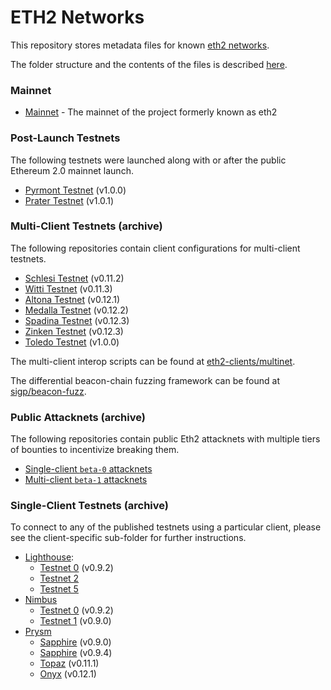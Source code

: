 # ETH2 Networks

This repository stores metadata files for known [eth2 networks](https://github.com/ethereum/eth2.0-specs).

The folder structure and the contents of the files is described [here](https://github.com/ethereum/eth2.0-pm/blob/f1faca34b712b21602437b7627192cb9ba64edff/interop/deposit_contract_testnets/README.md).

### Mainnet

- [Mainnet](shared/mainnet) - The mainnet of the project formerly known as eth2

### Post-Launch Testnets

The following testnets were launched along with or after the public Ethereum 2.0 mainnet launch.

- [Pyrmont Testnet](shared/pyrmont) (v1.0.0)
- [Prater Testnet](shared/prater) (v1.0.1)

### Multi-Client Testnets (archive)

The following repositories contain client configurations for multi-client testnets.

- [Schlesi Testnet](https://github.com/goerli/medalla/tree/master/.trash/schlesi/) (v0.11.2)
- [Witti Testnet](https://github.com/goerli/medalla/tree/master/witti) (v0.11.3)
- [Altona Testnet](https://github.com/goerli/medalla/tree/master/altona) (v0.12.1)
- [Medalla Testnet](https://github.com/goerli/medalla/blob/master/medalla) (v0.12.2)
- [Spadina Testnet](https://github.com/goerli/medalla/blob/master/spadina) (v0.12.3)
- [Zinken Testnet](https://github.com/goerli/medalla/blob/master/zinken) (v0.12.3)
- [Toledo Testnet](shared/toledo/) (v1.0.0)

The multi-client interop scripts can be found at [eth2-clients/multinet](https://github.com/eth2-clients/multinet).

The differential beacon-chain fuzzing framework can be found at [sigp/beacon-fuzz](https://github.com/sigp/beacon-fuzz).

### Public Attacknets (archive)

The following repositories contain public Eth2 attacknets with multiple tiers of bounties to incentivize breaking them.

- [Single-client `beta-0` attacknets](https://github.com/ethereum/public-attacknets/tree/master/attacknets/beta-0)
- [Multi-client `beta-1` attacknets](https://github.com/ethereum/public-attacknets/tree/master/attacknets/beta-1)

### Single-Client Testnets (archive)

To connect to any of the published testnets using a particular client, please see the client-specific sub-folder for further instructions.

- [Lighthouse](lighthouse/):
    - [Testnet 0](lighthouse/testnet0/) (v0.9.2)
    - [Testnet 2](lighthouse/testnet2/)
    - [Testnet 5](lighthouse/testnet5/)
- [Nimbus](nimbus/)
    - [Testnet 0](nimbus/testnet0/) (v0.9.2)
    - [Testnet 1](nimbus/testnet1/) (v0.9.0)
- [Prysm](prysm/)
    - [Sapphire](prysm/Sapphire(v0.9.0)/) (v0.9.0)
    - [Sapphire](prysm/Sapphire(v0.9.4)/) (v0.9.4)
    - [Topaz](prysm/Topaz(v0.11.1)/) (v0.11.1)
    - [Onyx](prysm/Onyx(v0.12.1)/) (v0.12.1)

